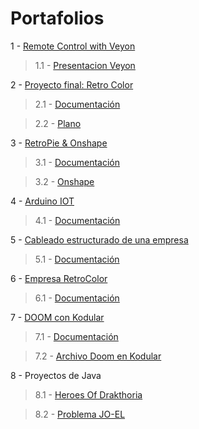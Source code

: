 # Portafolios

1     -     [Remote Control with Veyon](https://github.com/albaboo/portafolio/tree/main/RemoteControl)

> 1.1   -     [Presentacion Veyon](https://github.com/albaboo/portafolio/blob/main/RemoteControl/Veyon%20-%20M7.pptx)

2     -     [Proyecto final: Retro Color](https://github.com/albaboo/portafolio/tree/main/RetroColor)

> 2.1   -     [Documentación](https://github.com/albaboo/portafolio/blob/main/RetroColor/Documentaci%C3%B3.pdf)

> 2.2   -     [Plano](https://github.com/albaboo/portafolio/blob/main/RetroColor/Pla%20-%20Retro%20Color.png)

3     -     [RetroPie & Onshape](https://github.com/albaboo/portafolio/tree/main/RetroPie)

> 3.1   -     [Documentación](https://github.com/albaboo/portafolio/blob/main/RetroPie/Documentaci%C3%B3%20RetroPie.docx)

> 3.2   -     [Onshape](https://github.com/albaboo/portafolio/blob/main/RetroPie/Onshape.docx)

4     -     [Arduino IOT](https://github.com/albaboo/portafolio/tree/main/arduino)

> 4.1   -     [Documentación](https://github.com/albaboo/portafolio/blob/main/arduino/Documentaci%C3%B3%20Projecte%20IOT%20-%20Smart%20House.docx)

5     -     [Cableado estructurado de una empresa](https://github.com/albaboo/portafolio/tree/main/cableado-estructurado)

> 5.1   -     [Documentación](https://github.com/albaboo/portafolio/blob/main/cableado-estructurado/AlbaD%C3%ADaz_Cablejat%20estructurat%20d'una%20empresa%202022-23.docx)

6     -     [Empresa RetroColor](https://github.com/albaboo/portafolio/tree/main/empresa)

> 6.1   -     [Documentación](https://github.com/albaboo/portafolio/blob/main/empresa/Retro%20Color%20-%20Final.docx)

7     -     [DOOM con Kodular](https://github.com/albaboo/portafolio/tree/main/kodular)

> 7.1   -     [Documentación](https://github.com/albaboo/portafolio/blob/main/kodular/Documentaci%C3%B3%20projecte%20Kodular_%20Doom.docx)

> 7.2   -     [Archivo Doom en Kodular](https://github.com/albaboo/portafolio/blob/main/kodular/Doom.aia)

8     -     Proyectos de Java

> 8.1   -     [Heroes Of Drakthoria](https://gitlab.com/projectesdam/heroesofdrakthoria)

> 8.2   -     [Problema JO-EL](https://gitlab.com/projectesdam/joel)
